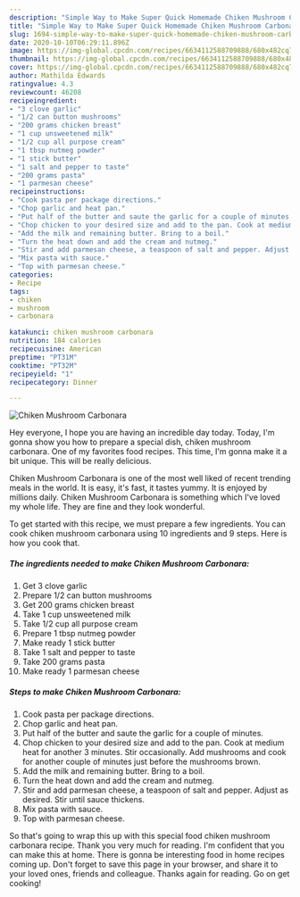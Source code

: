 ```yaml
---
description: "Simple Way to Make Super Quick Homemade Chiken Mushroom Carbonara"
title: "Simple Way to Make Super Quick Homemade Chiken Mushroom Carbonara"
slug: 1694-simple-way-to-make-super-quick-homemade-chiken-mushroom-carbonara
date: 2020-10-10T06:29:11.896Z
image: https://img-global.cpcdn.com/recipes/6634112588709888/680x482cq70/chiken-mushroom-carbonara-recipe-main-photo.jpg
thumbnail: https://img-global.cpcdn.com/recipes/6634112588709888/680x482cq70/chiken-mushroom-carbonara-recipe-main-photo.jpg
cover: https://img-global.cpcdn.com/recipes/6634112588709888/680x482cq70/chiken-mushroom-carbonara-recipe-main-photo.jpg
author: Mathilda Edwards
ratingvalue: 4.3
reviewcount: 46208
recipeingredient:
- "3 clove garlic"
- "1/2 can button mushrooms"
- "200 grams chicken breast"
- "1 cup unsweetened milk"
- "1/2 cup all purpose cream"
- "1 tbsp nutmeg powder"
- "1 stick butter"
- "1 salt and pepper to taste"
- "200 grams pasta"
- "1 parmesan cheese"
recipeinstructions:
- "Cook pasta per package directions."
- "Chop garlic and heat pan."
- "Put half of the butter and saute the garlic for a couple of minutes."
- "Chop chicken to your desired size and add to the pan. Cook at medium heat for another 3 minutes. Stir occasionally. Add mushrooms and cook for another couple of minutes just before the mushrooms brown."
- "Add the milk and remaining butter. Bring to a boil."
- "Turn the heat down and add the cream and nutmeg."
- "Stir and add parmesan cheese, a teaspoon of salt and pepper. Adjust as desired. Stir until sauce thickens."
- "Mix pasta with sauce."
- "Top with parmesan cheese."
categories:
- Recipe
tags:
- chiken
- mushroom
- carbonara

katakunci: chiken mushroom carbonara 
nutrition: 184 calories
recipecuisine: American
preptime: "PT31M"
cooktime: "PT32M"
recipeyield: "1"
recipecategory: Dinner

---
```



![Chiken Mushroom Carbonara](https://img-global.cpcdn.com/recipes/6634112588709888/680x482cq70/chiken-mushroom-carbonara-recipe-main-photo.jpg)

Hey everyone, I hope you are having an incredible day today. Today, I'm gonna show you how to prepare a special dish, chiken mushroom carbonara. One of my favorites food recipes. This time, I'm gonna make it a bit unique. This will be really delicious.

Chiken Mushroom Carbonara is one of the most well liked of recent trending meals in the world. It is easy, it's fast, it tastes yummy. It is enjoyed by millions daily. Chiken Mushroom Carbonara is something which I've loved my whole life. They are fine and they look wonderful.




To get started with this recipe, we must prepare a few ingredients. You can cook chiken mushroom carbonara using 10 ingredients and 9 steps. Here is how you cook that.

<!--inarticleads1-->

##### The ingredients needed to make Chiken Mushroom Carbonara:

1. Get 3 clove garlic
1. Prepare 1/2 can button mushrooms
1. Get 200 grams chicken breast
1. Take 1 cup unsweetened milk
1. Take 1/2 cup all purpose cream
1. Prepare 1 tbsp nutmeg powder
1. Make ready 1 stick butter
1. Take 1 salt and pepper to taste
1. Take 200 grams pasta
1. Make ready 1 parmesan cheese




<!--inarticleads2-->

##### Steps to make Chiken Mushroom Carbonara:

1. Cook pasta per package directions.
1. Chop garlic and heat pan.
1. Put half of the butter and saute the garlic for a couple of minutes.
1. Chop chicken to your desired size and add to the pan. Cook at medium heat for another 3 minutes. Stir occasionally. Add mushrooms and cook for another couple of minutes just before the mushrooms brown.
1. Add the milk and remaining butter. Bring to a boil.
1. Turn the heat down and add the cream and nutmeg.
1. Stir and add parmesan cheese, a teaspoon of salt and pepper. Adjust as desired. Stir until sauce thickens.
1. Mix pasta with sauce.
1. Top with parmesan cheese.




So that's going to wrap this up with this special food chiken mushroom carbonara recipe. Thank you very much for reading. I'm confident that you can make this at home. There is gonna be interesting food in home recipes coming up. Don't forget to save this page in your browser, and share it to your loved ones, friends and colleague. Thanks again for reading. Go on get cooking!
